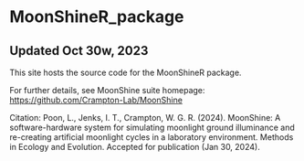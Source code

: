 # MoonShineR_package
## Updated Oct 30w, 2023
This site hosts the source code for the MoonShineR package.

For further details, see MoonShine suite homepage: https://github.com/Crampton-Lab/MoonShine

Citation: Poon, L., Jenks, I. T., Crampton, W. G. R. (2024). MoonShine: A software-hardware system for simulating moonlight ground illuminance and re-creating artificial moonlight cycles in a laboratory environment. Methods in Ecology and Evolution. Accepted for publication (Jan 30, 2024).
